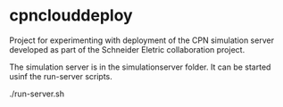 # cpnclouddeploy

Project for experimenting with deployment of the CPN simulation server developed as part of the Schneider Eletric collaboration project.

The simulation server is in the simulationserver folder. It can be started usinf the run-server scripts.

./run-server.sh <server port> <log-file>